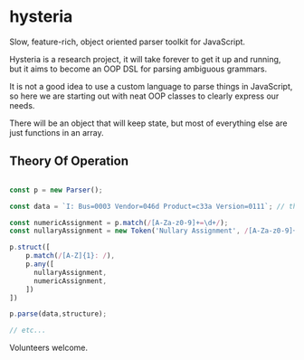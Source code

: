 # hysteria
Slow, feature-rich, object oriented parser toolkit for JavaScript.

Hysteria is a research project, it will take forever to get it up and running,
but it aims to become an OOP DSL for parsing ambiguous grammars.

It is not a good idea to use a custom language to parse things in JavaScript,
so here we are starting out with neat OOP classes to clearly express our needs.

There will be an object that will keep state, but most of everything else are just functions in an array.

## Theory Of Operation

```JavaScript

const p = new Parser();

const data = `I: Bus=0003 Vendor=046d Product=c33a Version=0111`; // this is the thing we want to parse.

const numericAssignment = p.match(/[A-Za-z0-9]+=\d+/);
const nullaryAssignment = new Token('Nullary Assignment', /[A-Za-z0-9]+= /);

p.struct([
    p.match(/[A-Z]{1}: /),
    p.any([
      nullaryAssignment,
      numericAssignment,
    ])
])

p.parse(data,structure);

// etc...

```

Volunteers welcome.
